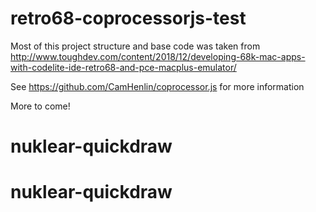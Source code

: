 # retro68-coprocessorjs-test
Most of this project structure and base code was taken from http://www.toughdev.com/content/2018/12/developing-68k-mac-apps-with-codelite-ide-retro68-and-pce-macplus-emulator/

See https://github.com/CamHenlin/coprocessor.js for more information

More to come!
# nuklear-quickdraw
# nuklear-quickdraw
